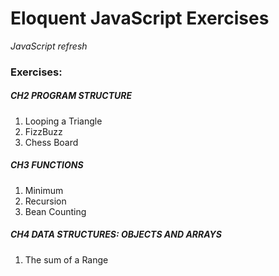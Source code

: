 # Eloquent JavaScript Exercises
_JavaScript refresh_


### Exercises:
##### CH2 PROGRAM STRUCTURE
1. Looping a Triangle
2. FizzBuzz
3. Chess Board

##### CH3 FUNCTIONS
1. Minimum
2. Recursion
3. Bean Counting

##### CH4 DATA STRUCTURES: OBJECTS AND ARRAYS
1. The sum of a Range
